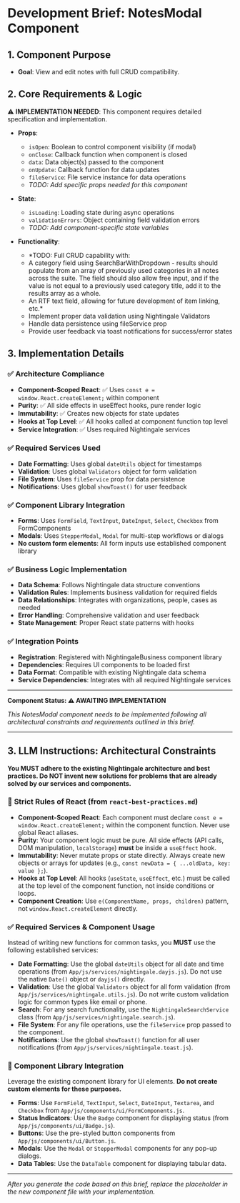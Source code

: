 # Development Brief: NotesModal Component

## 1. Component Purpose

- **Goal**: View and edit notes with full CRUD compatibility.

## 2. Core Requirements & Logic

⚠️ **IMPLEMENTATION NEEDED**: This component requires detailed specification and implementation.

- **Props**:
  - `isOpen`: Boolean to control component visibility (if modal)
  - `onClose`: Callback function when component is closed
  - `data`: Data object(s) passed to the component
  - `onUpdate`: Callback function for data updates
  - `fileService`: File service instance for data operations
  - _TODO: Add specific props needed for this component_

- **State**:
  - `isLoading`: Loading state during async operations
  - `validationErrors`: Object containing field validation errors
  - _TODO: Add component-specific state variables_

- **Functionality**:
  - \*TODO: Full CRUD capability with:
  - A category field using SearchBarWithDropdown - results should populate from an array of previously used categories in all notes across the suite. The field should also allow free input, and if the value is not equal to a previously used category title, add it to the results array as a whole.
  - An RTF text field, allowing for future development of item linking, etc.\*
  - Implement proper data validation using Nightingale Validators
  - Handle data persistence using fileService prop
  - Provide user feedback via toast notifications for success/error states

## 3. Implementation Details

### ✅ **Architecture Compliance**

- **Component-Scoped React**: ✅ Uses `const e = window.React.createElement;` within component
- **Purity**: ✅ All side effects in useEffect hooks, pure render logic
- **Immutability**: ✅ Creates new objects for state updates
- **Hooks at Top Level**: ✅ All hooks called at component function top level
- **Service Integration**: ✅ Uses required Nightingale services

### ✅ **Required Services Used**

- **Date Formatting**: Uses global `dateUtils` object for timestamps
- **Validation**: Uses global `Validators` object for form validation
- **File System**: Uses `fileService` prop for data persistence
- **Notifications**: Uses global `showToast()` for user feedback

### ✅ **Component Library Integration**

- **Forms**: Uses `FormField`, `TextInput`, `DateInput`, `Select`, `Checkbox` from FormComponents
- **Modals**: Uses `StepperModal`, `Modal` for multi-step workflows or dialogs
- **No custom form elements**: All form inputs use established component library

### ✅ **Business Logic Implementation**

- **Data Schema**: Follows Nightingale data structure conventions
- **Validation Rules**: Implements business validation for required fields
- **Data Relationships**: Integrates with organizations, people, cases as needed
- **Error Handling**: Comprehensive validation and user feedback
- **State Management**: Proper React state patterns with hooks

### ✅ **Integration Points**

- **Registration**: Registered with NightingaleBusiness component library
- **Dependencies**: Requires UI components to be loaded first
- **Data Format**: Compatible with existing Nightingale data schema
- **Service Dependencies**: Integrates with all required Nightingale services

---

**Component Status: ⚠️ AWAITING IMPLEMENTATION**

_This NotesModal component needs to be implemented following all architectural constraints and requirements outlined in this brief._

---

## 3. LLM Instructions: Architectural Constraints

**You MUST adhere to the existing Nightingale architecture and best practices. Do NOT invent new solutions for problems that are already solved by our services and components.**

### 🚨 **Strict Rules of React (from `react-best-practices.md`)**

- **Component-Scoped React**: Each component must declare `const e = window.React.createElement;` within the component function. Never use global React aliases.
- **Purity**: Your component logic must be pure. All side effects (API calls, DOM manipulation, `localStorage`) **must** be inside a `useEffect` hook.
- **Immutability**: Never mutate props or state directly. Always create new objects or arrays for updates (e.g., `const newData = { ...oldData, key: value };`).
- **Hooks at Top Level**: All hooks (`useState`, `useEffect`, etc.) must be called at the top level of the component function, not inside conditions or loops.
- **Component Creation**: Use `e(ComponentName, props, children)` pattern, not `window.React.createElement` directly.

### ✅ **Required Services & Component Usage**

Instead of writing new functions for common tasks, you **MUST** use the following established services:

- **Date Formatting**: Use the global `dateUtils` object for all date and time operations (from `App/js/services/nightingale.dayjs.js`). Do not use the native `Date()` object or `dayjs()` directly.
- **Validation**: Use the global `Validators` object for all form validation (from `App/js/services/nightingale.utils.js`). Do not write custom validation logic for common types like email or phone.
- **Search**: For any search functionality, use the `NightingaleSearchService` class (from `App/js/services/nightingale.search.js`).
- **File System**: For any file operations, use the `fileService` prop passed to the component.
- **Notifications**: Use the global `showToast()` function for all user notifications (from `App/js/services/nightingale.toast.js`).

### 🧩 **Component Library Integration**

Leverage the existing component library for UI elements. **Do not create custom elements for these purposes.**

- **Forms**: Use `FormField`, `TextInput`, `Select`, `DateInput`, `Textarea`, and `Checkbox` from `App/js/components/ui/FormComponents.js`.
- **Status Indicators**: Use the `Badge` component for displaying status (from `App/js/components/ui/Badge.js`).
- **Buttons**: Use the pre-styled button components from `App/js/components/ui/Button.js`.
- **Modals**: Use the `Modal` or `StepperModal` components for any pop-up dialogs.
- **Data Tables**: Use the `DataTable` component for displaying tabular data.

---

_After you generate the code based on this brief, replace the placeholder in the new component file with your implementation._
